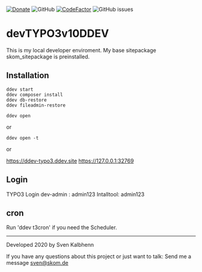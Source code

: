 [![Donate](https://img.shields.io/badge/Donate-PayPal-green.svg)](https://PayPal.me/SvenKalbhenn)
![GitHub](https://img.shields.io/github/license/Starraider/devTypo3ddev)
[![CodeFactor](https://www.codefactor.io/repository/github/starraider/devtypo3ddev/badge)](https://www.codefactor.io/repository/github/starraider/devtypo3ddev)
![GitHub issues](https://img.shields.io/github/issues/Starraider/devTypo3ddev)

# devTYPO3v10DDEV

This is my local developer enviroment.
My base sitepackage skom_sitepackage is preinstalled.

## Installation
    ddev start
    ddev composer install
    ddev db-restore
    ddev fileadmin-restore

    ddev open 

or 

    ddev open -t

or 

https://ddev-typo3.ddev.site https://127.0.0.1:32769 

## Login
TYPO3 Login
dev-admin : admin123
Intalltool: admin123

## cron

Run 'ddev t3cron' if you need the Scheduler.

---

Developed 2020 by Sven Kalbhenn

If you have any questions about this project or just want to talk:
Send me a message [sven@skom.de](mailto:sven@skom.de)